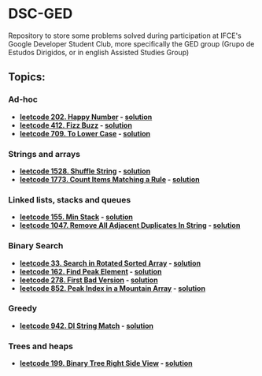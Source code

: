# DSC-GED
Repository to store some problems solved during participation at IFCE's Google Developer Student Club, more specifically the GED group (Grupo de Estudos Dirigidos, or in english Assisted Studies Group)
## Topics:
### Ad-hoc
  - **[leetcode 202. Happy Number](https://leetcode.com/problems/happy-number/) - [solution](/ad-hoc/leetcode202-happy-number.cpp)**
  - **[leetcode 412. Fizz Buzz](https://leetcode.com/problems/fizz-buzz/) - [solution](/ad-hoc/leetcode412-fizz-buzz.cpp)**
  - **[leetcode 709. To Lower Case](https://leetcode.com/problems/to-lower-case/) - [solution](/ad-hoc/leetcode709-to-lower-case.cpp)**
### Strings and arrays
  - **[leetcode 1528. Shuffle String](https://leetcode.com/problems/shuffle-string/) - [solution](/strings-and-arrays/leetcode-1528-shuffle-string.cpp)**
  - **[leetcode 1773. Count Items Matching a Rule](https://leetcode.com/problems/count-items-matching-a-rule/) - [solution](/strings-and-arrays/leetcode-1773-count-items-matching-a-rule.cpp)**
### Linked lists, stacks and queues
  - **[leetcode 155. Min Stack](https://leetcode.com/problems/min-stack/) - [solution](/linked-lists-stacks-and-queues/leetcode155-min-stack.cpp)**
  - **[leetcode 1047. Remove All Adjacent Duplicates In String](https://leetcode.com/problems/remove-all-adjacent-duplicates-in-string/) - [solution](/linked-lists-stacks-and-queues/leetcode-1047-remove-all-adjacent-duplicates-in-string.cpp)**
### Binary Search
  - **[leetcode 33. Search in Rotated Sorted Array](https://leetcode.com/problems/search-in-rotated-sorted-array/) - [solution](/binary-search/leetcode33-search-in-rotated-sorted-array.cpp)**
  - **[leetcode 162. Find Peak Element](https://leetcode.com/problems/find-peak-element/) - [solution](/binary-search/leetcode162-find-peak-element.cpp)**
  - **[leetcode 278. First Bad Version](https://leetcode.com/problems/first-bad-version/) - [solution](/binary-search/leetcode278-first-bad-version.cpp)**
  - **[leetcode 852. Peak Index in a Mountain Array](https://leetcode.com/problems/peak-index-in-a-mountain-array/) - [solution](/binary-search/leetcode852-peak-index-in-a-mountain-array.cpp)**
### Greedy
  - **[leetcode 942. DI String Match](https://leetcode.com/problems/di-string-match/) - [solution](/greedy/leetcode-942-di-string-match.cpp)**
  
### Trees and heaps
  - **[leetcode 199. Binary Tree Right Side View](https://leetcode.com/problems/binary-tree-right-side-view/) - [solution](/trees-and-heaps/leetcode199-binary-tree-right-side-view.cpp)**